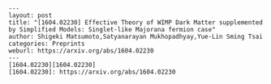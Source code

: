     ---
    layout: post
    title: "[1604.02230] Effective Theory of WIMP Dark Matter supplemented by Simplified Models: Singlet-like Majorana fermion case"
    author: Shigeki Matsumoto,Satyanarayan Mukhopadhyay,Yue-Lin Sming Tsai
    categories: Preprints
    weburl: https://arxiv.org/abs/1604.02230
    ---
    [1604.02230][1604.02230]
    [1604.02230]: https://arxiv.org/abs/1604.02230
